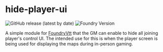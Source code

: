 # hide-player-ui
![GitHub release (latest by date)](https://img.shields.io/github/downloads/gsimon2/hide-player-ui/latest/total?color=g)
![Foundry Version](https://img.shields.io/badge/dynamic/json?color=orange&label=Foundry%20Version&query=compatibleCoreVersion&url=https%3A%2F%2Fraw.githubusercontent.com%2Fgsimon2%2Fhide-player-ui%2Fmain%2Fmodule.json)

A simple module for [FoundryVtt](https://foundryvtt.com/) that the GM can enable to hide all joining player's control UI. The intended use for this is when the player screen is being used for displaying the maps during in-person gaming.
